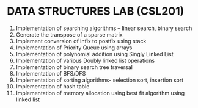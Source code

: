 # DATA STRUCTURES LAB (CSL201)

1. Implementation of searching algorithms – linear search, binary search	
2. Generate the transpose of a sparse matrix	
3. Implement conversion of infix to postfix  using stack
4. Implementation of Priority Queue using arrays	
5. Implementation of polynomial addition using Singly Linked List	
6. Implementation of various Doubly linked list operations	
7. Implementation of binary search  tree traversal	
8. Implementation of BFS/DFS	
9. Implementation of sorting algorithms- selection sort, insertion sort
10. Implementation of hash table
11. Implementation of memory allocation using best fit algorithm using linked list
